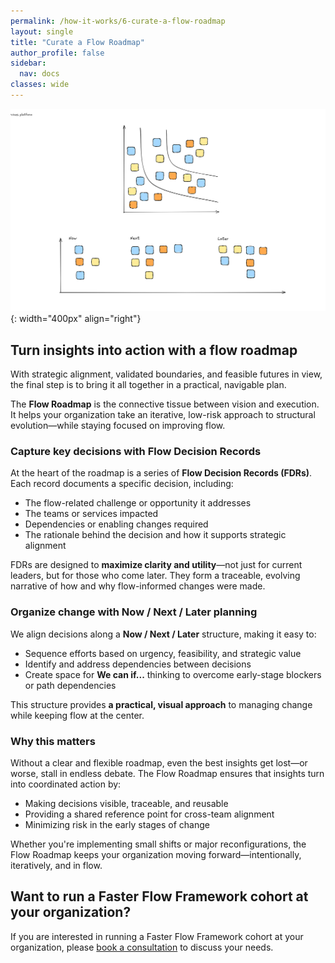 ```yaml
---
permalink: /how-it-works/6-curate-a-flow-roadmap
layout: single
title: "Curate a Flow Roadmap"
author_profile: false
sidebar:
  nav: docs
classes: wide
---
```


![Curate a Flow Roadmap](/assets/images/faster-flow-practices/define-a-flow-roadmap.png){: width="400px" align="right"}

## Turn insights into action with a flow roadmap

With strategic alignment, validated boundaries, and feasible futures in view, the final step is to bring it all together in a practical, navigable plan.

The **Flow Roadmap** is the connective tissue between vision and execution. It helps your organization take an iterative, low-risk approach to structural evolution—while staying focused on improving flow.

### Capture key decisions with Flow Decision Records

At the heart of the roadmap is a series of **Flow Decision Records (FDRs)**. Each record documents a specific decision, including:

- The flow-related challenge or opportunity it addresses
- The teams or services impacted
- Dependencies or enabling changes required
- The rationale behind the decision and how it supports strategic alignment

FDRs are designed to **maximize clarity and utility**—not just for current leaders, but for those who come later. They form a traceable, evolving narrative of how and why flow-informed changes were made.

### Organize change with Now / Next / Later planning

We align decisions along a **Now / Next / Later** structure, making it easy to:

- Sequence efforts based on urgency, feasibility, and strategic value
- Identify and address dependencies between decisions
- Create space for **We can if...** thinking to overcome early-stage blockers or path dependencies

This structure provides **a practical, visual approach** to managing change while keeping flow at the center.

### Why this matters

Without a clear and flexible roadmap, even the best insights get lost—or worse, stall in endless debate. The Flow Roadmap ensures that insights turn into coordinated action by:

- Making decisions visible, traceable, and reusable
- Providing a shared reference point for cross-team alignment
- Minimizing risk in the early stages of change

Whether you're implementing small shifts or major reconfigurations, the Flow Roadmap keeps your organization moving forward—intentionally, iteratively, and in flow.

## Want to run a Faster Flow Framework cohort at your organization?

If you are interested in running a Faster Flow Framework cohort at your organization, please [book a consultation](/contact) to discuss your needs.
